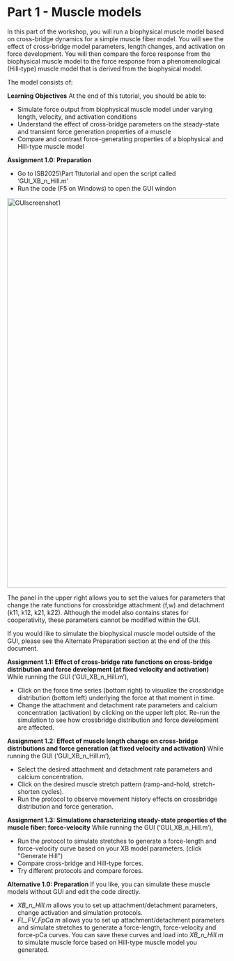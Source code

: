 # Part 1 - Muscle models #
In this part of the workshop, you will run a biophysical muscle model based on cross-bridge dynamics for a simple muscle fiber model. 
You will see the effect of cross-bridge model parameters, length changes, and activation on force development. You will then compare the force response from the biophysical muscle model to the force response from a phenomenological (Hill-type) muscle model that is derived from the biophysical model.  

The model consists of:

**Learning Objectives**
At the end of this tutorial, you should be able to:
- Simulate force output from biophysical muscle model under varying length, velocity, and activation conditions
- Understand the effect of cross-bridge parameters on the steady-state and transient force generation properties of a muscle
- Compare and contrast force-generating properties of a biophysical and Hill-type muscle model

**Assignment 1.0: Preparation**
  -	Go to ISB2025\Part 1\tutorial and open the script called ‘GUI_XB_n_Hill.m’
  -	Run the code (F5 on Windows) to open the GUI windon

<img width="1718" height="892" alt="GUIscreenshot1" src="https://github.com/user-attachments/assets/ce7c5514-7f83-4317-a790-bb5dd40c4078" />

The panel in the upper right allows you to set the values for parameters that change the rate functions for crossbridge attachment (f,w) and detachment (k11, k12, k21, k22). Although the model also contains states for cooperativity, these parameters cannot be modified within the GUI.

If you would like to simulate the biophysical muscle model outside of the GUI, please see the Alternate Preparation section at the end of the this document.


**Assignment 1.1: Effect of cross-bridge rate functions on cross-bridge distribution and force development (at fixed velocity and activation)**
   While running the GUI (‘GUI_XB_n_Hill.m’), 
  - Click on the force time series (bottom right) to visualize the crossbridge distribution (bottom left) underlying the force at that moment in time.
  - Change the attachment and detachment rate parameters and calcium concentration (activation) by clicking on the upper left plot. Re-run the simulation to see how crossbridge distribution and force development are affected.

**Assignment 1.2: Effect of muscle length change on cross-bridge distributions and force generation (at fixed velocity and activation)**
   While running the GUI (‘GUI_XB_n_Hill.m’), 
  - Select the desired attachment and detachment rate parameters and calcium concentration.
  - Click on the desired muscle stretch pattern (ramp-and-hold, stretch-shorten cycles).
  - Run the protocol to observe movement history effects on crossbridge distribution and force generation. 

**Assignment 1.3: Simulations characterizing steady-state properties of the muscle fiber: force-velocity**
   While running the GUI (‘GUI_XB_n_Hill.m’), 
  - Run the protocol to simulate stretches to generate a force-length and force-velocity curve based on your XB model parameters. (click "Generate Hill") 
  - Compare cross-bridge and Hill-type forces.
  - Try different protocols and compare forces. 

**Alternative 1.0: Preparation**
If you like, you can simulate these muscle models without GUI and edit the code directly. 
  - *XB_n_Hill.m* allows you to set up attachment/detachment parameters, change activation and simulation protocols. 
  - *FL_FV_FpCa.m* allows you to set up attachment/detachment parameters and simulate stretches to generate a force-length, force-velocity and force-pCa curves. You can save these curves and load into *XB_n_Hill.m* to simulate muscle force based on Hill-type muscle model you generated.  
  
